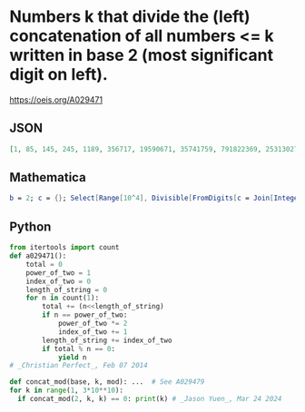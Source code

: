 # Numbers k that divide the \(left\) concatenation of all numbers <\= k written in base 2 \(most significant digit on left\)\.
https://oeis.org/A029471
## JSON
```JSON
[1, 85, 145, 245, 1189, 356717, 19590671, 35741759, 791822369, 25313027035]
```
## Mathematica
```Mathematica
b = 2; c = {}; Select[Range[10^4], Divisible[FromDigits[c = Join[IntegerDigits[#, b], c], b], #] &] (* _Robert Price_, Mar 12 2020 *)
```
## Python
```Python
from itertools import count
def a029471():
    total = 0
    power_of_two = 1
    index_of_two = 0
    length_of_string = 0
    for n in count(1):
        total += (n<<length_of_string)
        if n == power_of_two:
            power_of_two *= 2
            index_of_two += 1
        length_of_string += index_of_two
        if total % n == 0:
            yield n
# _Christian Perfect_, Feb 07 2014
```
```Python
def concat_mod(base, k, mod): ...  # See A029479
for k in range(1, 3*10**10):
  if concat_mod(2, k, k) == 0: print(k) # _Jason Yuen_, Mar 24 2024
```

